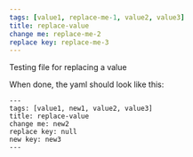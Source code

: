 ```yaml
---
tags: [value1, replace-me-1, value2, value3]
title: replace-value
change me: replace-me-2
replace key: replace-me-3
---
```

Testing file for replacing a value

When done, the yaml should look like this:
```
---
tags: [value1, new1, value2, value3]
title: replace-value
change me: new2
replace key: null
new key: new3
---
```